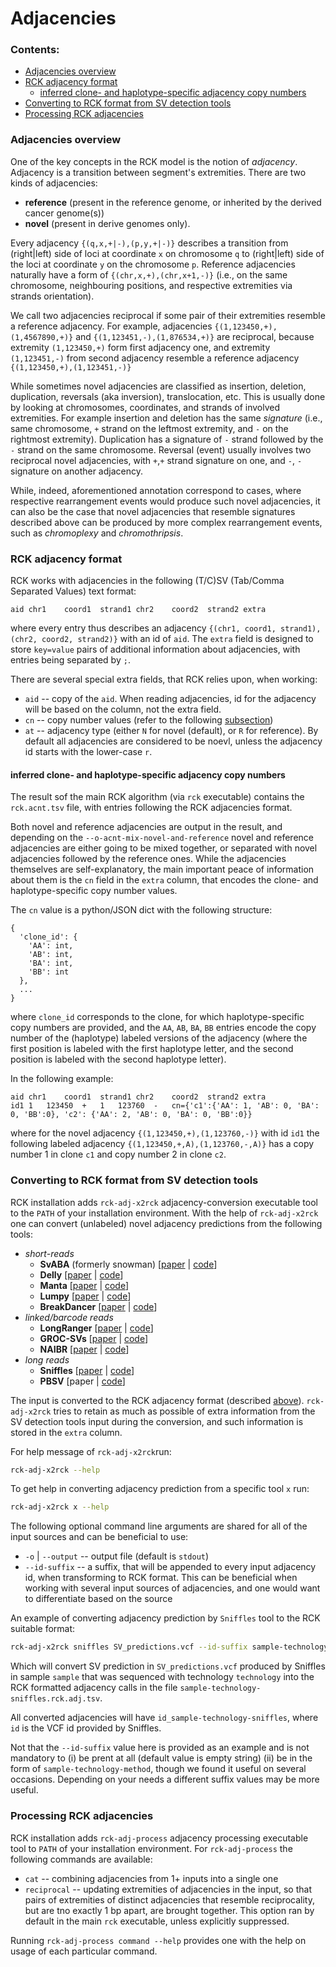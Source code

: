 # Adjacencies

### Contents: 
* [Adjacencies overview](#adjacencies-overview)
* [RCK adjacency format](#rck-adjacency-format)
    * [inferred clone- and haplotype-specific adjacency copy numbers](#inferred-clone--and-haplotype-specific-adjacency-copy-numbers)
* [Converting to RCK format from SV detection tools](#converting-to-rck-format-from-sv-detection-tools)
* [Processing RCK adjacencies](#processing-rck-adjacencies)

### Adjacencies overview
One of the key concepts in the RCK model is the notion of *adjacency*.
Adjacency is a transition between segment's extremities. 
There are two kinds of adjacencies:
* **reference** (present in the reference genome, or inherited by the derived cancer genome(s))
* **novel**  (present in derive genomes only).

Every adjacency `{(q,x,+|-),(p,y,+|-)}` describes a transition from (right|left) side of loci at coordinate `x` on chromosome `q` to (right|left) side of the loci at coordinate `y` on the chromosome `p`. 
Reference adjacencies naturally have a form of `{(chr,x,+),(chr,x+1,-)}` (i.e., on the same chromosome, neighbouring positions, and respective extremities via strands orientation).

We call two adjacencies reciprocal if some pair of their extremities resemble a reference adjacency.
For example, adjacencies `{(1,123450,+),(1,4567890,+)}` and `{(1,123451,-),(1,876534,+)}` are reciprocal, because extremity `(1,123450,+)` form first adjacency one, and extremity `(1,123451,-)` from second adjacency resemble a reference adjacency `{(1,123450,+),(1,123451,-)}`  

While sometimes novel adjacencies are classified as insertion, deletion, duplication, reversals (aka inversion), translocation, etc.
This is usually done by looking at chromosomes, coordinates, and strands of involved extremities.
For example insertion and deletion has the same *signature* (i.e., same chromosome, `+` strand on the leftmost extremity, and `-` on the rightmost extremity).
Duplication has a signature of `-` strand followed by the `-` strand on the same chromosome.
Reversal (event) usually involves two reciprocal novel adjacencies, with `+`,`+` strand signature on one, and `-`, `-` signature on another adjacency.

While, indeed, aforementioned annotation correspond to cases, where respective rearrangement events would produce such novel adjacencies, 
it can also be the case that novel adjacencies that resemble signatures described above can be produced by more complex rearrangement events, such as *chromoplexy* and *chromothripsis*.

### RCK adjacency format
RCK works with adjacencies in the following (T/C)SV (Tab/Comma Separated Values) text format:

````
aid	chr1	coord1	strand1	chr2	coord2	strand2	extra
````
where every entry thus describes an adjacency `{(chr1, coord1, strand1), (chr2, coord2, strand2)}` with an id of `aid`.
The `extra` field is designed to store `key=value` pairs of additional information about adjacencies, with entries being separated by `;`.

There are several special extra fields, that RCK relies upon, when working:
* `aid` -- copy of the `aid`. When reading adjacencies, id for the adjacency will be based on the column, not the extra field.
* `cn` -- copy number values (refer to the following [subsection](#inferred-clone--and-haplotype-specific-adjacency-copy-numbers))
* `at` -- adjacency type  (either `N` for novel (default), or `R` for reference). By default all adjacencies are considered to be noevl, unless the adjacency id starts with the lower-case `r`. 

#### inferred clone- and haplotype-specific adjacency copy numbers
The result sof the main RCK algorithm (via `rck` executable) contains the `rck.acnt.tsv` file, with entries following the RCK adjacencies format.

Both novel and reference adjacencies are output in the result, and depending on the ``--o-acnt-mix-novel-and-reference`` novel and reference adjacencies are either going to be mixed together, or separated with novel adjacencies followed by the reference ones.
While the adjacencies themselves are self-explanatory, the main important peace of information about them is the `cn` field in the `extra` column, that encodes the clone- and haplotype-specific copy number values.

The `cn` value is a python/JSON dict with the following structure:

```
{
  'clone_id': {
    'AA': int,
    'AB': int,
    'BA': int,
    'BB': int
  },
  ...
}
``` 
where `clone_id` corresponds to the clone, for which haplotype-specific copy numbers are provided, and the 
`AA`, `AB`, `BA`, `BB` entries encode the copy number of the (haplotype) labeled versions of the adjacency (where the first position is labeled with the first haplotype letter, and the second position is labeled with the second haplotype letter).

In the following example:
````
aid	chr1	coord1	strand1	chr2	coord2	strand2	extra
id1	1	123450	+	1	123760	-	cn={'c1':{'AA': 1, 'AB': 0, 'BA': 0, 'BB':0}, 'c2': {'AA': 2, 'AB': 0, 'BA': 0, 'BB':0}}
````
where for the novel adjacency `{(1,123450,+),(1,123760,-)}` with id `id1` the following labeled adjacency `{(1,123450,+,A),(1,123760,-,A)}` has a copy number 1 in clone `c1` and copy number 2 in clone `c2`.  

### Converting to RCK format from SV detection tools
RCK installation adds `rck-adj-x2rck` adjacency-conversion executable tool to the `PATH` of your installation environment.
With the help of `rck-adj-x2rck` one can convert (unlabeled) novel adjacency predictions from the following tools:

* *short-reads*
    * **SvABA** (formerly snowman) [[paper](https://genome.cshlp.org/content/28/4/581.full.html) | [code](https://github.com/walaj/svaba)]
    * **Delly** [[paper](https://www.ncbi.nlm.nih.gov/pmc/articles/PMC3436805/) | [code](https://github.com/dellytools/delly)] 
    * **Manta** [[paper](https://www.ncbi.nlm.nih.gov/pubmed/26647377) | [code](https://github.com/Illumina/manta)] 
    * **Lumpy** [[paper](https://genomebiology.biomedcentral.com/articles/10.1186/gb-2014-15-6-r84) | [code](https://github.com/arq5x/lumpy-sv)]
    * **BreakDancer** [[paper](https://www.ncbi.nlm.nih.gov/pmc/articles/PMC4138716/) | [code](https://github.com/genome/breakdancer)]
* *linked/barcode reads* 
    * **LongRanger** [[paper](https://www.ncbi.nlm.nih.gov/pmc/articles/PMC4786454/) | [code](https://github.com/10XGenomics/longranger)] 
    * **GROC-SVs** [[paper](https://www.ncbi.nlm.nih.gov/pubmed/28714986) | [code](https://github.com/grocsvs/grocsvs)]
    * **NAIBR** [[paper](https://www.ncbi.nlm.nih.gov/pubmed/29112732) | [code](https://github.com/raphael-group/NAIBR)]
* *long reads*
    * **Sniffles** [[paper](https://www.ncbi.nlm.nih.gov/pmc/articles/PMC5990442/) | [code](https://github.com/fritzsedlazeck/Sniffles)]
    * **PBSV** [paper | [code](https://github.com/PacificBiosciences/pbsv)]
    
The input is converted to the RCK adjacency format (described [above](#rck-adjacency-format)).
`rck-adj-x2rck` tries to retain as much as possible of extra information from the SV detection tools input during the conversion, and such information is stored in the `extra` column.

For help message of `rck-adj-x2rck`run:
````bash
rck-adj-x2rck --help
````

To get help in converting adjacency prediction from a specific tool `x` run:
````bash
rck-adj-x2rck x --help
```` 

The following optional command line arguments are shared for all of the input sources and can be beneficial to use:
* `-o` | `--output` -- output file (default is `stdout`)
* `--id-suffix` -- a suffix, that will be appended to every input adjacency id, when transforming to RCK format.
This can be beneficial when working with several input sources of adjacencies, and one would want to differentiate based on the source 

An example of converting adjacency prediction by `Sniffles` tool to the RCK suitable format:
````bash
rck-adj-x2rck sniffles SV_predictions.vcf --id-suffix sample-technology-sniffles -o sample-technology-sniffles.rck.adj.tsv
````
Which will convert SV prediction in `SV_predictions.vcf` produced by Sniffles in sample `sample` that was sequenced with technology `technology` into the RCK formatted adjacency calls in the file `sample-technology-sniffles.rck.adj.tsv`.

All converted adjacencies will have `id_sample-technology-sniffles`, where `id` is the VCF id provided by Sniffles.

Not that the `--id-suffix` value here is provided as an example and is not mandatory to (i) be prent at all (default value is empty string) (ii) be in the form of `sample-technology-method`, though we found it useful on several occasions. 
Depending on your needs a different suffix values may be more useful. 

###  Processing RCK adjacencies
RCK installation adds `rck-adj-process` adjacency processing executable tool to `PATH` of your installation environment.
For `rck-adj-process` the following commands are available:
* `cat` -- combining adjacencies from 1+ inputs into a single one
* `reciprocal` -- updating extremities of adjacencies in the input, so that pairs of extremities of distinct adjacencies that resemble reciprocality, but are tno exactly 1 bp apart, are brought together.
This option ran by default in the main `rck` executable, unless explicitly suppressed.

Running `rck-adj-process command --help` provides one with the help on usage of each particular command. 


